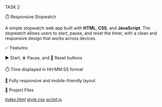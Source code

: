 TASK 2

⏱️ Responsive Stopwatch

A simple stopwatch web app built with **HTML**, **CSS**, and **JavaScript**. The stopwatch allows users to start, pause, and reset the timer, with a clean and responsive design that works across devices.

 ✅ Features:
 
 ▶️ Start, ⏸️ Pause, and 🔄 Reset buttons
 
 ⏱️ Time displayed in HH:MM:SS format
 
 📱 Fully responsive and mobile-friendly layout

 📂 Project Files

[index.html](index.html)
[style.css](style.css)
[script.js](script.js)
